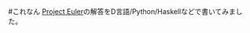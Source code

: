 #これなん
[Project Euler][linkref]の解答をD言語/Python/Haskellなどで書いてみました。


[linkref]: http://projecteuler.net/ "Project Euler"
